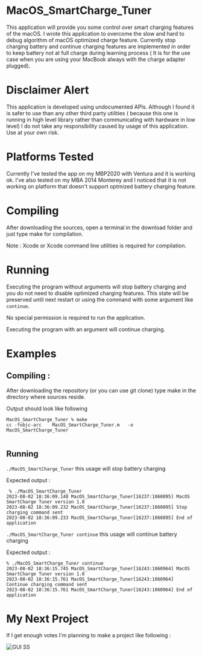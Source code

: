 # MacOS_SmartCharge_Tuner

This application will provide you some control over smart charging features of the macOS. I wrote this application to overcome the slow and hard to debug algorithm of macOS optimized charge feature. Currently stop charging battery and continue charging features are implemented in order to keep battery not at full charge during learning process ( It is for the use case when you are using your MacBook always with the charge adapter plugged).


# Disclaimer Alert

This application is developed using undocumented APIs. Although I found it is safer to use than any other third party utilities ( because this one is running in high level library rather than communicating with hardware in low level) I do not take any responsibility caused by usage of this application. Use at your own risk. 

# Platforms Tested

Currently I've tested the app on my MBP2020 with Ventura and it is working ok. I've also tested on my MBA 2014 Monterey and I noticed that it is not working on platform that doesn't support optmized battery charging feature.

# Compiling
After downloading the sources, open a terminal in the download folder and just type make for compilation. 

Note : Xcode or Xcode command line utilities is required for compilation.

# Running
Executing the program without arguments will stop battery charging and you do not need to disable optimized charging features. This state will be preserved until next restart or using the command with some argument like `continue`.

No special permission is required to run the application.

Executing the program with an argument will continue charging.

# Examples
 
 ## Compiling :

 After downloading the repository (or you can use git clone) type make in the directory where sources reside.

Output should look like following
 ```
MacOS_SmartCharge_Tuner % make
cc -fobjc-arc    MacOS_SmartCharge_Tuner.m   -o MacOS_SmartCharge_Tuner


 ```


## Running 

```./MacOS_SmartCharge_Tuner``` this usage will stop battery charging

Expected output :
```
 % ./MacOS_SmartCharge_Tuner    
2023-08-02 18:36:09.148 MacOS_SmartCharge_Tuner[16237:1060895] MacOS SmartCharge Tuner version 1.0
2023-08-02 18:36:09.232 MacOS_SmartCharge_Tuner[16237:1060895] Stop charging command sent
2023-08-02 18:36:09.233 MacOS_SmartCharge_Tuner[16237:1060895] End of application
```

```./MacOS_SmartCharge_Tuner continue``` this usage will continue battery charging

Expected output :

```
% ./MacOS_SmartCharge_Tuner continue
2023-08-02 18:36:15.745 MacOS_SmartCharge_Tuner[16243:1060964] MacOS SmartCharge Tuner version 1.0
2023-08-02 18:36:15.761 MacOS_SmartCharge_Tuner[16243:1060964] Continue charging command sent
2023-08-02 18:36:15.761 MacOS_SmartCharge_Tuner[16243:1060964] End of application
```

# My Next Project

If I get enough votes I'm planning to make a project like following :

![GUI SS](sc_gui.png)

